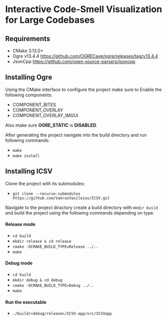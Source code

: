 # Interactive Code-Smell Visualization for Large Codebases

## Requirements

- CMake 3.13.0+
- Ogre v13.4.4 <https://github.com/OGRECave/ogre/releases/tag/v13.4.4>
- JsonCpp <https://github.com/open-source-parsers/jsoncpp>

## Installing Ogre

Using the CMake interface to configure the project make sure to Enable the following components:

- COMPONENT_BITES
- COMPONENT_OVERLAY
- COMPONENT_OVERLAY_IMGUI

Also make sure **OGRE_STATIC** is **DISABLED**.

After generating the project navigate into the build directory and run following commands:
- `make`
- `make install`

## Installing ICSV

Clone the project with its submodules:
- `git clone --recurse-submodules https://github.com/VakrasVasileios/ICSV.git`

Navigate to the project diractory create a build directory with `mkdir build` and build the project using the following commands depending on type.

#### Release mode
- `cd build`
- `mkdir release & cd release`
- `cmake -DCMAKE_BUILD_TYPE=Release ../..`
- `make`

#### Debug mode
- `cd build`
- `mkdir debug & cd debug`
- `cmake -DCMAKE_BUILD_TYPE=Debug ../..`
- `make`

#### Run the executable
- `./build/<debug/release>/ICSV-app/src/ICSVapp`